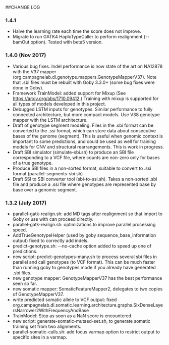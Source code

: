 ##CHANGE LOG

### 1.4.1 
 * Halve the learning rate each time the score does not improve.
 * Migrate to run GATK4 HaploTypeCaller to perform realignment (--bamOut option). 
   Tested with beta5 version.
 
### 1.4.0 (Nov 2017)
* Various bug fixes. Indel performance is now state of the art on NA12878 with the V37 mapper 
  (org.campagnelab.dl.genotype.mappers.GenotypeMapperV37). Note that .sbi files must be 
  rebuilt with Goby 3.3.0+ (some bug fixes were done in Goby).
* Framework TrainModel: added support for Mixup (See https://arxiv.org/abs/1710.09412.)
  Training with mixup is supported for all types of models developed in this project.
* Debugged LSTM inputs for genotypes. Similar performance to fully connected architecture,
  but more compact models. Use V38 genotype mapper with the LSTM architecture. 
* Draft of genotype segment modeling. Files in the .sbi format can be converted
  to the .ssi format, which can store data about consecutive bases of the genome (segment). 
  This is useful when genomic context is important to some predictions, and could be used 
  as well for training models for CNV and structural rearrangements. This is work in progress.
* Draft SBI simulator (simulate-sbi.sh) to produce an SBI file corresponding to a VCF file, where
  counts are non-zero only for bases of a true genotype.
* Produce SBI files in a non-sorted format, suitable to convert to .ssi format (parallel-segments-sbi.sh)
* Draft SSI to SBI converter tool (sbi-to-ssi.sh). Takes a non-sorted .sbi file and produce a .ssi file where
  genotypes are represented base by base over a genomic segment.
  
### 1.3.2 (July 2017)

* parallel-gatk-realign.sh: add MD tags after realignment so that import to Goby or use with can proceed directly.
* parallel-gatk-realign.sh: optimizations to improve parallel processing speed.
* AddTrueGenotypeHelper (used by goby sequence_base_information output) fixed to correctly add indels.
* predict-genotype.sh: --no-cache option added to speed up one of predictions.
* new script: predict-genotypes-many.sh to process several sbi files in parallel 
  and call genotypes (to VCF format). This can be much faster than running goby to genotypes mode if you already have generated .sbi files.
* new genotype mapper: GenotypeMapperV37 has the best performance seen so far.
* new somatic mapper: SomaticFeatureMapper2, delegates to two copies of GenotypeMapperV37.
* write predicted somatic allele to VCF output: fixed org.campagnelab.dl.somatic.learning.architecture.graphs.SixDenseLayersNarrower2WithFrequencyAndBase
* TrainModel: Stop as soon as a NaN score is encountered.
* new script: generate-somatic-mutaed-set.sh, to generate somatic training set from two alignments.
* parallel-somatic-calls.sh: add focus varmap option to restrict output to specific sites in a varmap.
